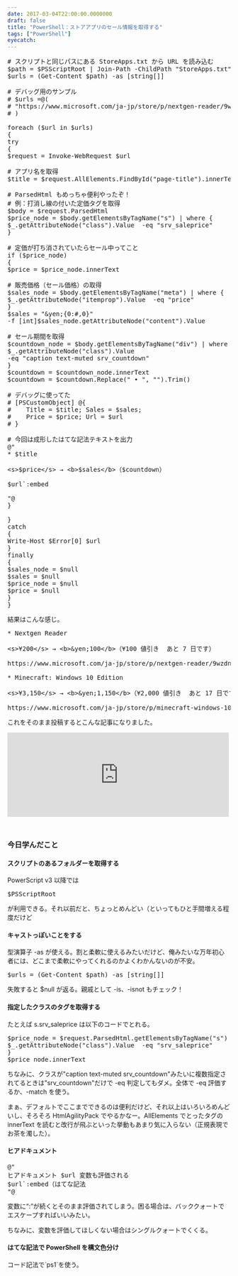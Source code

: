 ```yaml
---
date: 2017-03-04T22:00:00.0000000
draft: false
title: "PowerShell：ストアアプリのセール情報を取得する"
tags: ["PowerShell"]
eyecatch: 
---
```

<pre class="code lang-ps1" data-lang="ps1" data-unlink><span class="synComment"># スクリプトと同じパスにある StoreApps.txt から URL を読み込む</span>
<span class="synIdentifier">$path</span> = <span class="synIdentifier">$PSScriptRoot</span> | <span class="synStatement">Join-Path</span> -ChildPath <span class="synConstant">&quot;StoreApps.txt&quot;</span>
<span class="synIdentifier">$urls</span> = (<span class="synStatement">Get-Content</span> <span class="synIdentifier">$path</span>) -<span class="synStatement">as</span> <span class="synType">[string[]]</span>

<span class="synComment"># デバッグ用のサンプル</span>
<span class="synComment"># $urls =@(</span>
<span class="synComment"># &quot;https://www.microsoft.com/ja-jp/store/p/nextgen-reader/9wzdncrfj262&quot;</span>
<span class="synComment"># )</span>

<span class="synStatement">foreach</span> (<span class="synIdentifier">$url</span> <span class="synStatement">in</span> <span class="synIdentifier">$urls</span>)
{
<span class="synStatement">try</span>
{
<span class="synIdentifier">$request</span> = <span class="synStatement">Invoke-WebRequest</span> <span class="synIdentifier">$url</span>

<span class="synComment"># アプリ名を取得</span>
<span class="synIdentifier">$title</span> = <span class="synIdentifier">$request</span>.AllElements.FindById(<span class="synConstant">&quot;page-title&quot;</span>).innerText

<span class="synComment"># ParsedHtml もめっちゃ便利やったぞ！</span>
<span class="synComment"># 例：打消し線の付いた定価タグを取得</span>
<span class="synIdentifier">$body</span> = <span class="synIdentifier">$request</span>.ParsedHtml
<span class="synIdentifier">$price_node</span> = <span class="synIdentifier">$body</span>.getElementsByTagName(<span class="synConstant">&quot;s&quot;</span>) | <span class="synStatement">where</span> {
<span class="synType">$_</span>.getAttributeNode(<span class="synConstant">&quot;class&quot;</span>).Value  -<span class="synStatement">eq</span> <span class="synConstant">&quot;srv_saleprice&quot;</span>
}

<span class="synComment"># 定価が打ち消されていたらセール中ってこと</span>
<span class="synStatement">if</span> (<span class="synIdentifier">$price_node</span>)
{
<span class="synIdentifier">$price</span> = <span class="synIdentifier">$price_node</span>.innerText

<span class="synComment"># 販売価格（セール価格）の取得</span>
<span class="synIdentifier">$sales_node</span> = <span class="synIdentifier">$body</span>.getElementsByTagName(<span class="synConstant">&quot;meta&quot;</span>) | <span class="synStatement">where</span> {
<span class="synType">$_</span>.getAttributeNode(<span class="synConstant">&quot;itemprop&quot;</span>).Value  -<span class="synStatement">eq</span> <span class="synConstant">&quot;price&quot;</span>
}
<span class="synIdentifier">$sales</span> = <span class="synConstant">&quot;&amp;yen;{0:#,0}&quot;</span>
-<span class="synStatement">f</span> <span class="synType">[int]</span><span class="synIdentifier">$sales_node</span>.getAttributeNode(<span class="synConstant">&quot;content&quot;</span>).Value

<span class="synComment"># セール期間を取得</span>
<span class="synIdentifier">$countdown_node</span> = <span class="synIdentifier">$body</span>.getElementsByTagName(<span class="synConstant">&quot;div&quot;</span>) | <span class="synStatement">where</span> {
<span class="synType">$_</span>.getAttributeNode(<span class="synConstant">&quot;class&quot;</span>).Value
-<span class="synStatement">eq</span> <span class="synConstant">&quot;caption text-muted srv_countdown&quot;</span>
}
<span class="synIdentifier">$countdown</span> = <span class="synIdentifier">$countdown_node</span>.innerText
<span class="synIdentifier">$countdown</span> = <span class="synIdentifier">$countdown</span>.Replace(<span class="synConstant">&quot; • &quot;</span>, <span class="synConstant">&quot;&quot;</span>).Trim()

<span class="synComment"># デバッグに使ってた</span>
<span class="synComment"># [PSCustomObject] @{</span>
<span class="synComment">#    Title = $title; Sales = $sales;</span>
<span class="synComment">#    Price = $price; Url = $url</span>
<span class="synComment"># }</span>

<span class="synComment"># 今回は成形したはてな記法テキストを出力</span>
<span class="synConstant">@&quot;</span>
<span class="synConstant">* </span><span class="synIdentifier">$title</span>

<span class="synConstant">&lt;s&gt;</span><span class="synIdentifier">$price</span><span class="synConstant">&lt;/s&gt; → &lt;b&gt;</span><span class="synIdentifier">$sales</span><span class="synConstant">&lt;/b&gt;（</span><span class="synIdentifier">$countdown</span><span class="synConstant">）</span>

<span class="synIdentifier">$url</span><span class="synSpecial">`:</span><span class="synConstant">embed</span>

<span class="synConstant">&quot;@</span>
}

}
<span class="synStatement">catch</span>
{
<span class="synStatement">Write-Host</span> <span class="synType">$Error[0]</span> <span class="synIdentifier">$url</span>
}
<span class="synStatement">finally</span>
{
<span class="synIdentifier">$sales_node</span> = <span class="synConstant">$null</span>
<span class="synIdentifier">$sales</span> = <span class="synConstant">$null</span>
<span class="synIdentifier">$price_node</span> = <span class="synConstant">$null</span>
<span class="synIdentifier">$price</span> = <span class="synConstant">$null</span>
}
}
</pre><p>結果はこんな感じ。</p>
<pre class="code" data-lang="" data-unlink>* Nextgen Reader

&lt;s&gt;¥200&lt;/s&gt; → &lt;b&gt;&amp;yen;100&lt;/b&gt;（¥100 値引き  あと 7 日です）

https://www.microsoft.com/ja-jp/store/p/nextgen-reader/9wzdncrfj262:embed

* Minecraft: Windows 10 Edition

&lt;s&gt;¥3,150&lt;/s&gt; → &lt;b&gt;&amp;yen;1,150&lt;/b&gt;（¥2,000 値引き  あと 17 日です）

https://www.microsoft.com/ja-jp/store/p/minecraft-windows-10-edition/9nblggh2jhxj:embed
</pre><p>これをそのまま投稿するとこんな記事になりました。</p><p><iframe src="http://store-watch.hatenadiary.jp/embed/2017/03/04/174241" title="本日のセール：Nextgen Reader、Minecraft: Windows 10 Edition - Windows Store Watch" class="embed-card embed-blogcard" scrolling="no" frameborder="0" style="display: block; width: 100%; height: 190px; max-width: 500px; margin: 10px 0px;"></iframe><br />
</p>

<div class="section">
<h3>今日学んだこと</h3>

<div class="section">
<h4>スクリプトのあるフォルダーを取得する</h4>
<p>PowerScript v3 以降では</p>
<pre class="code lang-ps1" data-lang="ps1" data-unlink><span class="synIdentifier">$PSScriptRoot</span>
</pre><p>が利用できる。それ以前だと、ちょっとめんどい（といってもひと手間増える程度だけど</p>

</div>
<div class="section">
<h4>キャストっぽいことをする</h4>
<p>型演算子 -as が使える。割と柔軟に使えるみたいだけど、俺みたいな万年初心者には、どこまで柔軟にやってくれるのかよくわかんないのが不安。</p>
<pre class="code lang-ps1" data-lang="ps1" data-unlink><span class="synIdentifier">$urls</span> = (<span class="synStatement">Get-Content</span> <span class="synIdentifier">$path</span>) -<span class="synStatement">as</span> <span class="synType">[string[]]</span>
</pre><p>失敗すると $null が返る。親戚として -is、-isnot もチェック！</p>

</div>
<div class="section">
<h4>指定したクラスのタグを取得する</h4>
<p>たとえば s.srv_saleprice は以下のコードでとれる。</p>
<pre class="code lang-ps1" data-lang="ps1" data-unlink><span class="synIdentifier">$price_node</span> = <span class="synIdentifier">$request</span>.ParsedHtml.getElementsByTagName(<span class="synConstant">&quot;s&quot;</span>) | <span class="synStatement">where</span> {
<span class="synType">$_</span>.getAttributeNode(<span class="synConstant">&quot;class&quot;</span>).Value  -<span class="synStatement">eq</span> <span class="synConstant">&quot;srv_saleprice&quot;</span>
}
<span class="synIdentifier">$price_node</span>.innerText
</pre><p>ちなみに、クラスが"caption text-muted srv_countdown"みたいに複数指定されてるときは"srv_countdown"だけで -eq 判定してもダメ。全体で -eq 評価するか、-match を使う。</p><p>まぁ、デフォルトでここまでできるのは便利だけど、それ以上はいろいろめんどいし、そろそろ HtmlAgilityPack でやるかなー。AllElements でとったタグの innerText を読むと改行が飛ぶといった挙動もあまり気に入らない（正規表現でお茶を濁した）。</p>

</div>
<div class="section">
<h4>ヒアドキュメント</h4>
<pre class="code lang-ps1" data-lang="ps1" data-unlink><span class="synConstant">@&quot;</span>
<span class="synConstant">ヒアドキュメント </span><span class="synIdentifier">$url</span><span class="synConstant"> 変数も評価される</span>
<span class="synIdentifier">$url</span><span class="synSpecial">`:</span><span class="synConstant">embed（はてな記法</span>
<span class="synConstant">&quot;@</span>
</pre><p>変数に“:”が続くとそのまま評価されてしまう。困る場合は、バッククォートでエスケープすればいいみたい。</p><p>ちなみに、変数を評価してほしくない場合はシングルクォートでくくる。</p>

</div>
<div class="section">
<h4>はてな記法で PowerShell を構文色分け</h4>
<p>コード記法で`ps1`を使う。</p>

</div>
</div>